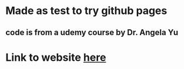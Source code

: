 # Made as test to try github pages
## code is from a udemy course by Dr. Angela Yu
# Link to website [here](https://ashereth.github.io/web-design-agency/)